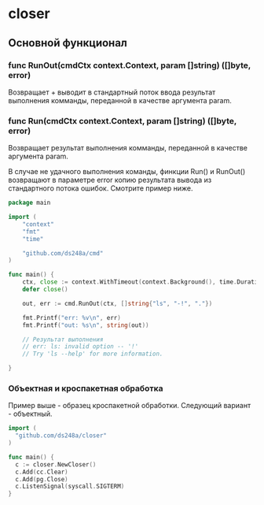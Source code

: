 # closer

## Основной функционал

### func RunOut(cmdCtx context.Context, param []string) ([]byte, error)
Возвращает + выводит в стандартный поток ввода результат выполнения комманды,
переданной в качестве аргумента param.

### func Run(cmdCtx context.Context, param []string) ([]byte, error)
Возвращает результат выполнения комманды, переданной в качестве аргумента param.

В случае не удачного выполнения команды, финкции Run() и RunOut() возвращают в параметре error копию результата
вывода из стандартного потока ошибок. Смотрите пример ниже.

```go
package main

import (
	"context"
	"fmt"
	"time"

	"github.com/ds248a/cmd"
)

func main() {
	ctx, close := context.WithTimeout(context.Background(), time.Duration(1)*time.Second)
	defer close()

	out, err := cmd.RunOut(ctx, []string{"ls", "-!", "."})

	fmt.Printf("err: %v\n", err)
	fmt.Printf("out: %s\n", string(out))

	// Результат выполнения
	// err: ls: invalid option -- '!'
	// Try 'ls --help' for more information.

}

```

### Объектная и кроспакетная обработка

Пример выше - образец кроспакетной обработки. Следующий вариант - объектный.

```go
import (
  "github.com/ds248a/closer"
)

func main() {
  c := closer.NewCloser()
  c.Add(cc.Clear)
  c.Add(pg.Close)
  c.ListenSignal(syscall.SIGTERM)
}
```
